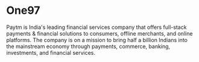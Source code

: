 # One97
Paytm is India's leading financial services company that offers full-stack payments &amp; financial solutions to consumers, offline merchants, and online platforms. The company is on a mission to bring half a billion Indians into the mainstream economy through payments, commerce, banking, investments, and financial services.

